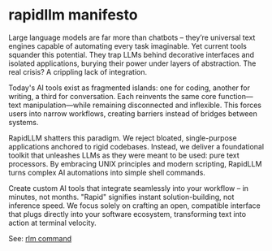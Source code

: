 # rapidllm manifesto

Large language models are far more than chatbots – they’re universal text engines capable of automating every task imaginable. Yet current tools squander this potential. They trap LLMs behind decorative interfaces and isolated applications, burying their power under layers of abstraction. The real crisis? A crippling lack of integration.

Today's AI tools exist as fragmented islands: one for coding, another for writing, a third for conversation. Each reinvents the same core function—text manipulation—while remaining disconnected and inflexible. This forces users into narrow workflows, creating barriers instead of bridges between systems.

RapidLLM shatters this paradigm. We reject bloated, single-purpose applications anchored to rigid codebases. Instead, we deliver a foundational toolkit that unleashes LLMs as they were meant to be used: pure text processors. By embracing UNIX principles and modern scripting, RapidLLM turns complex AI automations into simple shell commands. 

Create custom AI tools that integrate seamlessly into your workflow – in minutes, not months. "Rapid" signifies instant solution-building, not inference speed. We focus solely on crafting an open, compatible interface that plugs directly into your software ecosystem, transforming text into action at terminal velocity.

See: [rlm command](https://github.com/BritishTeapot/rlm)

